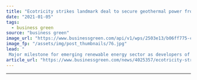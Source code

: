 ```yaml
---
title: "Ecotricity strikes landmark deal to secure geothermal power from Cornish plant"
date: "2021-01-05"
tags: 
  - business green
source: "business green"
image_url: "https://www.businessgreen.com/api/v1/wps/2503e13/b06ff775-cd0f-4a16-9bc7-6a7b638397e6/7/GEL1-185x114.jpg"
image_fp: "/assets/img/post_thumbnails/76.jpg"
lead: "
 Major milestone for emerging renewable energy sector as developers of UK's first geothermal power plant agree to sell 3MW of baseload power to green energy supplier ..."
article_url: "https://www.businessgreen.com/news/4025357/ecotricity-strikes-landmark-deal-secure-geothermal-power-cornish-plant"
---
```


---
